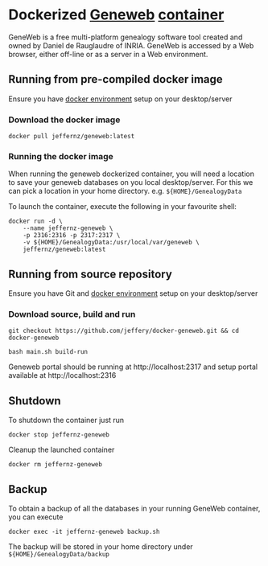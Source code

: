 # Dockerized [Geneweb](https://geneweb.tuxfamily.org/wiki/GeneWeb) [container](https://www.docker.com/resources/what-container)

GeneWeb is a free multi-platform genealogy software tool created and owned by Daniel de Rauglaudre of INRIA. GeneWeb is 
accessed by a Web browser, either off-line or as a server in a Web environment.

## Running from pre-compiled docker image

Ensure you have [docker environment](https://www.docker.com/products/docker-desktop) setup on your desktop/server

### Download the docker image
```
docker pull jeffernz/geneweb:latest
```

### Running the docker image

When running the geneweb dockerized container, you will need a location to save your geneweb databases on you local 
desktop/server. For this we can pick a location in your home directory. e.g. `${HOME}/GenealogyData`

To launch the container, execute the following in your favourite shell:

```
docker run -d \
    --name jeffernz-geneweb \
    -p 2316:2316 -p 2317:2317 \
    -v ${HOME}/GenealogyData:/usr/local/var/geneweb \
    jeffernz/geneweb:latest
```

## Running from source repository

Ensure you have Git and [docker environment](https://www.docker.com/products/docker-desktop) setup on your desktop/server

### Download source, build and run

```
git checkout https://github.com/jeffery/docker-geneweb.git && cd docker-geneweb
```

```
bash main.sh build-run
```

Geneweb portal should be running at http://localhost:2317 and setup portal available at http://localhost:2316

## Shutdown
To shutdown the container just run

```docker stop jeffernz-geneweb```

Cleanup the launched container

```docker rm jeffernz-geneweb```

## Backup

To obtain a backup of all the databases in your running GeneWeb container, you can execute

```
docker exec -it jeffernz-geneweb backup.sh
```

The backup will be stored in your home directory under `${HOME}/GenealogyData/backup`